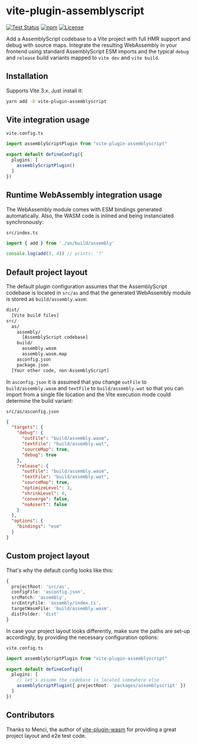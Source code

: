 # vite-plugin-assemblyscript

[![Test Status](https://img.shields.io/github/workflow/status/krymel/vite-plugin-assemblyscript/Test?style=flat-square)](https://github.com/krymel/vite-plugin-assemblyscript/actions?query=workflow%3ATest)
[![npm](https://img.shields.io/npm/v/vite-plugin-assemblyscript?style=flat-square)](https://www.npmjs.com/package/vite-plugin-assemblyscript)
[![License](https://img.shields.io/github/license/krymel/vite-plugin-assemblyscript?style=flat-square)](LICENSE)

Add a AssemblyScript codebase to a Vite project with full HMR support and debug with source maps.
Integrate the resulting WebAssembly in your frontend using standard AssemblyScript ESM imports
and the typical `debug` and `release` build variants mapped to `vite dev` and `vite build`.

## Installation

Supports Vite 3.x. Just install it:

```bash
yarn add -D vite-plugin-assemblyscript
```

## Vite integration usage

`vite.config.ts`
```typescript
import assemblyScriptPlugin from "vite-plugin-assemblyscript"

export default defineConfig({
  plugins: [
    assemblyScriptPlugin()
  ]
})
```

## Runtime WebAssembly integration usage

The WebAssembly module comes with ESM bindings generated automatically.
Also, the WASM code is inlined and being instanciated synchronously:

`src/index.ts`
```typescript 
import { add } from './as/build/assembly'

console.log(add(3, 4)) // prints: '7'
```

## Default project layout

The default plugin configuration assumes that the AssemblyScript codebase is located in `src/as` and that the generated WebAssembly module is stored as `build/assembly.wasm`:

```bash
dist/
  [Vite build files]
src/
  as/
    assembly/
      [AssemblyScript codebase]
    build/
      assembly.wasm
      assembly.wasm.map
    asconfig.json
    package.json
  [Your other code, non-AssemblyScript]
```

In `asconfig.json` it is assumed that you change `outFile` to `build/assembly.wasm` and
`textFile` to `build/assembly.wat` so that you can import from a single file location
and the Vite execution mode could determine the build variant:

`src/as/asconfig.json`
```json
{
  "targets": {
    "debug": {
      "outFile": "build/assembly.wasm",
      "textFile": "build/assembly.wat",
      "sourceMap": true,
      "debug": true
    },
    "release": {
      "outFile": "build/assembly.wasm",
      "textFile": "build/assembly.wat",
      "sourceMap": true,
      "optimizeLevel": 3,
      "shrinkLevel": 0,
      "converge": false,
      "noAssert": false
    }
  },
  "options": {
    "bindings": "esm"
  }
}
```

## Custom project layout

That's why the default config looks like this:

```ts
{
  projectRoot: 'src/as',
  configFile: 'asconfig.json',
  srcMatch: 'assembly',
  srcEntryFile: 'assembly/index.ts',
  targetWasmFile: 'build/assembly.wasm',
  distFolder: 'dist'
}
```

In case your project layout looks differently, make sure the paths are set-up accordingly, 
by providing the necessary configuration options:

`vite.config.ts`
```typescript
import assemblyScriptPlugin from "vite-plugin-assemblyscript"

export default defineConfig({
  plugins: [
    // let's assume the codebase is located somewhere else
    assemblyScriptPlugin({ projectRoot: 'packages/assemblyscript' })
  ]
})
```

## Contributors

Thanks to Menci, the author of [vite-plugin-wasm](https://github.com/Menci/vite-plugin-wasm) 
for providing a great project layout and e2e test code.